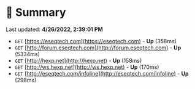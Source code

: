 # 📖 Summary
Last updated: **4/26/2022, 2:39:01 PM**

- `GET` [https://eseqtech.com](https://eseqtech.com) - **Up** (358ms)
- `GET` [http://forum.eseqtech.com](http://forum.eseqtech.com) - **Up** (5334ms)
- `GET` [http://hexp.net](http://hexp.net) - **Up** (158ms)
- `GET` [http://ws.hexp.net](http://ws.hexp.net) - **Up** (170ms)
- `GET` [http://eseqtech.com/infoline](http://eseqtech.com/infoline) - **Up** (298ms)
